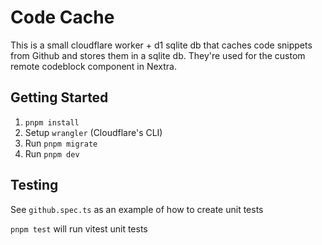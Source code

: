 # Code Cache

This is a small cloudflare worker + d1 sqlite db that caches code snippets from Github
and stores them in a sqlite db. They're used for the custom remote codeblock component
in Nextra.


## Getting Started

1. `pnpm install`
2. Setup `wrangler` (Cloudflare's CLI)
3. Run `pnpm migrate`
4. Run `pnpm dev`

## Testing

See `github.spec.ts` as an example of how to create unit tests

`pnpm test` will run vitest unit tests